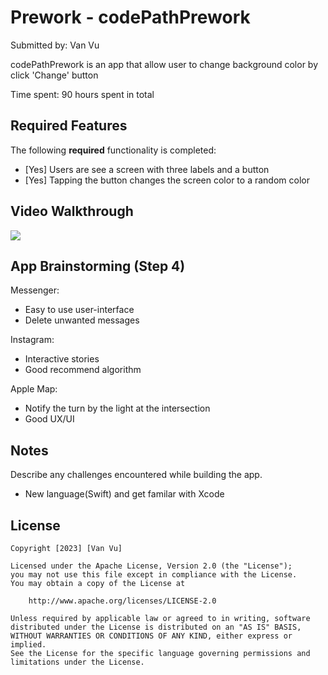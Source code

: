 # Prework - codePathPrework

Submitted by: Van Vu

codePathPrework is an app that allow user to change background color by click 'Change' button

Time spent: 90 hours spent in total

## Required Features

The following **required** functionality is completed:

- [Yes] Users are see a screen with three labels and a button
- [Yes] Tapping the button changes the screen color to a random color
 
## Video Walkthrough

<div>
    <a href="https://www.loom.com/share/d11074b6f8e34002b70f8772a79cefd8">
    </a>
    <a href="https://www.loom.com/share/d11074b6f8e34002b70f8772a79cefd8">
      <img style="max-width:300px;" src="https://cdn.loom.com/sessions/thumbnails/d11074b6f8e34002b70f8772a79cefd8-with-play.gif">
    </a>
  </div>

## App Brainstorming (Step 4)
Messenger:
- Easy to use user-interface
- Delete unwanted messages

Instagram:
- Interactive stories
- Good recommend algorithm

Apple Map:
- Notify the turn by the light at the intersection
- Good UX/UI

## Notes

Describe any challenges encountered while building the app.
- New language(Swift) and get familar with Xcode

## License

    Copyright [2023] [Van Vu]

    Licensed under the Apache License, Version 2.0 (the "License");
    you may not use this file except in compliance with the License.
    You may obtain a copy of the License at

        http://www.apache.org/licenses/LICENSE-2.0

    Unless required by applicable law or agreed to in writing, software
    distributed under the License is distributed on an "AS IS" BASIS,
    WITHOUT WARRANTIES OR CONDITIONS OF ANY KIND, either express or implied.
    See the License for the specific language governing permissions and
    limitations under the License.
<!---
RoyVanVu/RoyVanVu is a ✨ special ✨ repository because its `README.md` (this file) appears on your GitHub profile.
You can click the Preview link to take a look at your changes.
--->
